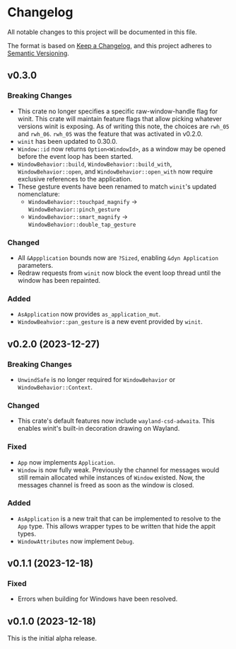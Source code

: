 # Changelog

All notable changes to this project will be documented in this file.

The format is based on [Keep a Changelog](https://keepachangelog.com/en/1.0.0/),
and this project adheres to [Semantic Versioning](https://semver.org/spec/v2.0.0.html).

## v0.3.0

### Breaking Changes

- This crate no longer specifies a specific raw-window-handle flag for winit.
  This crate will maintain feature flags that allow picking whatever versions
  winit is exposing. As of writing this note, the choices are `rwh_05` and
  `rwh_06`. `rwh_05` was the feature that was activated in v0.2.0.
- `winit` has been updated to 0.30.0.
- `Window::id` now returns `Option<WindowId>`, as a window may be opened before
  the event loop has been started.
- `WindowBehavior::build`, `WindowBehavior::build_with`, `WindowBehavior::open`,
  and `WindowBehavior::open_with` now require exclusive references to the
  application.
- These gesture events have been renamed to match `winit`'s updated nomenclature:
  - `WindowBehavior::touchpad_magnify` -> `WindowBehavior::pinch_gesture`
  - `WindowBehavior::smart_magnify` -> `WindowBehavior::double_tap_gesture`

### Changed

- All `&Appplication` bounds now are `?Sized`, enabling `&dyn Application`
  parameters.
- Redraw requests from `winit` now block the event loop thread until the window
  has been repainted.

### Added

- `AsApplication` now provides `as_application_mut`.
- `WindowBeahvior::pan_gesture` is a new event provided by `winit`.

## v0.2.0 (2023-12-27)

### Breaking Changes

- `UnwindSafe` is no longer required for `WindowBehavior` or
  `WindowBehavior::Context`.

### Changed

- This crate's default features now include `wayland-csd-adwaita`. This enables
  winit's built-in decoration drawing on Wayland.

### Fixed

- `App` now implements `Application`.
- `Window` is now fully weak. Previously the channel for messages would still
  remain allocated while instances of `Window` existed. Now, the messages
  channel is freed as soon as the window is closed.

### Added

- `AsApplication` is a new trait that can be implemented to resolve to the `App`
  type. This allows wrapper types to be written that hide the appit types.
- `WindowAttributes` now implement `Debug`.

## v0.1.1 (2023-12-18)

### Fixed

- Errors when building for Windows have been resolved.

## v0.1.0 (2023-12-18)

This is the initial alpha release.
